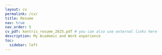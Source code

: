 ```yaml
---
layout: cv
permalink: /cv/
title: Resume
nav: true
nav_order: 5
cv_pdf: kentris_resume_2025.pdf # you can also use external links here
description: My Academic and Work experience
toc:
  sidebar: left
---
```


